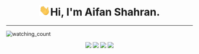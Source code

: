 <h1 align="center"><img src="https://raw.githubusercontent.com/ABSphreak/ABSphreak/master/gifs/Hi.gif" width="30px">Hi, I'm Aifan Shahran.</h1>
<hr>
<p align="left"> 
<img src="https://komarev.com/ghpvc/?username=OvinduWijethunge&color=brightgreen" alt="watching_count" />
 </p>
 <p align="center">
<img src="https://img.shields.io/badge/Age-23-blue" />
  <img src="https://img.shields.io/badge/Focus-Software%20Engineering-brightgreen" />
  <img src="https://img.shields.io/badge/Lives-Penang,%20Malaysia-success" />
  <img src="https://img.shields.io/badge/Languages-English%20%26%20Malay-brightgreen" />
</p>
